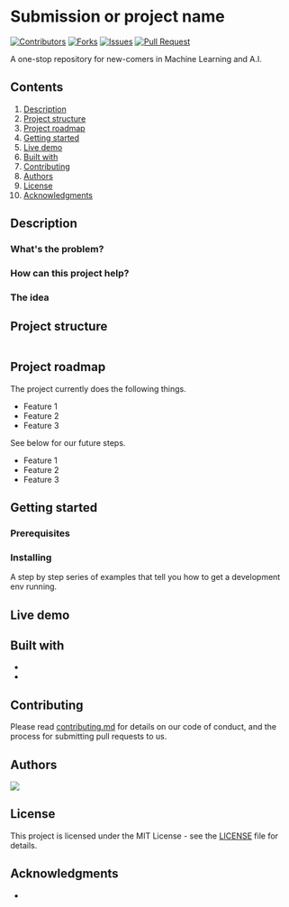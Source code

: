 # Submission or project name

[![Contributors](https://img.shields.io/github/contributors/dsckgec/learn-machine-learn.svg)](https://github.com/dsckgec/learn-machine-learn/graphs/contributors) [![Forks](https://img.shields.io/github/forks/dsckgec/learn-machine-learn.svg)](https://github.com/dsckgec/learn-machine-learn/network/members) [![Issues](https://img.shields.io/github/issues/dsckgec/learn-machine-learn.svg)](https://github.com/dsckgec/learn-machine-learn/issues) [![Pull Request](https://img.shields.io/github/issues-pr-closed-raw/dsckgec/learn-machine-learn)](https://github.com/dsckgec/learn-machine-learn/pulls)


A one-stop repository for new-comers in Machine Learning and A.I.

## Contents

1. [Description](#description)
1. [Project structure](#project-structure)
1. [Project roadmap](#project-roadmap)
1. [Getting started](#getting-started)
1. [Live demo](#live-demo)
1. [Built with](#built-with)
1. [Contributing](#contributing)
1. [Authors](#authors)
1. [License](#license)
1. [Acknowledgments](#acknowledgments)

## Description

### What's the problem?

### How can this project help?

### The idea

## Project structure

```
```

## Project roadmap

The project currently does the following things.

- Feature 1
- Feature 2
- Feature 3

See below for our future steps.

- Feature 1
- Feature 2
- Feature 3

## Getting started


### Prerequisites


### Installing

A step by step series of examples that tell you how to get a development env running.


## Live demo


## Built with

- []()
- []()

## Contributing

Please read [contributing.md](contributing.md) for details on our code of conduct, and the process for submitting pull requests to us.

## Authors

<a href="https://github.com/DSCKGEC/project-template/graphs/contributors">
  <img src="https://contrib.rocks/image?repo=DSCKGEC/project-template" />
</a>

## License

This project is licensed under the MIT License - see the [LICENSE](LICENSE) file for details.

## Acknowledgments

- 
